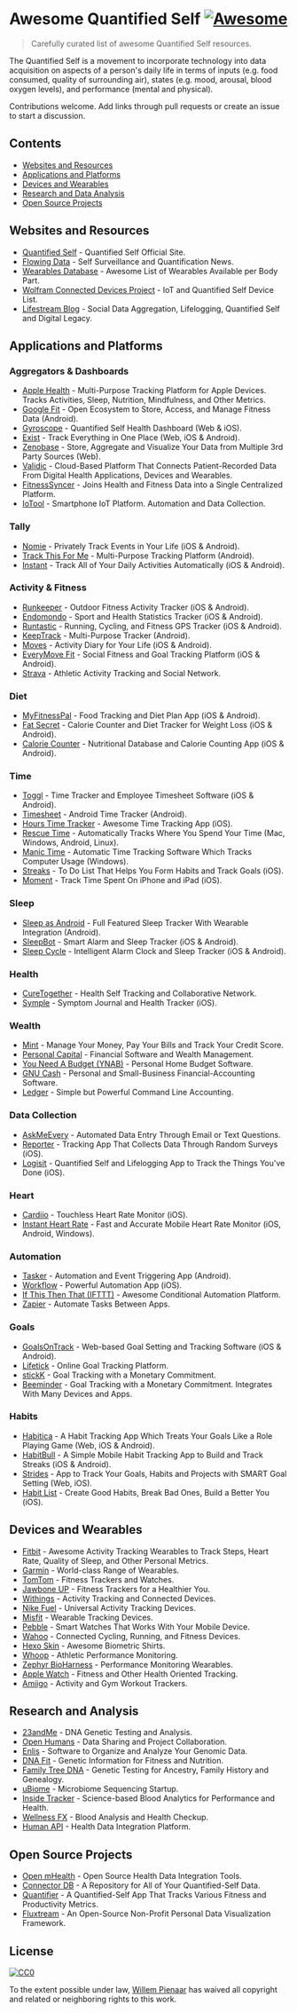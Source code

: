 # Awesome Quantified Self [![Awesome](https://cdn.rawgit.com/sindresorhus/awesome/d7305f38d29fed78fa85652e3a63e154dd8e8829/media/badge.svg)](https://github.com/sindresorhus/awesome)

> Carefully curated list of awesome Quantified Self resources.

The Quantified Self is a movement to incorporate technology into data acquisition on aspects of a person's daily life in terms of inputs (e.g. food consumed, quality of surrounding air), states (e.g. mood, arousal, blood oxygen levels), and performance (mental and physical).

Contributions welcome. Add links through pull requests or create an issue to start a discussion.

## Contents

- [Websites and Resources](#websites-and-resources)
- [Applications and Platforms](#applications-and-platforms)
- [Devices and Wearables](#devices-and-wearables)
- [Research and Data Analysis](#research-and-analysis)
- [Open Source Projects](#open-source-projects)

## Websites and Resources

- [Quantified Self](http://quantifiedself.com/) - Quantified Self Official Site.
- [Flowing Data](http://flowingdata.com/category/self-surveillance/) - Self Surveillance and Quantification News.
- [Wearables Database](http://vandrico.com/wearables/) - Awesome List of Wearables Available per Body Part.
- [Wolfram Connected Devices Project](http://devices.wolfram.com/) - IoT and Quantified Self Device List.
- [Lifestream Blog](http://lifestreamblog.com/) - Social Data Aggregation, Lifelogging, Quantified Self and Digital Legacy.

## Applications and Platforms
### Aggregators & Dashboards
- [Apple Health](http://www.apple.com/ios/health/) - Multi-Purpose Tracking Platform for Apple Devices. Tracks Activities, Sleep, Nutrition, Mindfulness, and Other Metrics.
- [Google Fit](https://www.google.com/fit) - Open Ecosystem to Store, Access, and Manage Fitness Data (Android).
- [Gyroscope](https://gyrosco.pe/) - Quantified Self Health Dashboard (Web & iOS).
- [Exist](https://exist.io/) - Track Everything in One Place (Web, iOS & Android).
- [Zenobase](https://zenobase.com/) - Store, Aggregate and Visualize Your Data from Multiple 3rd Party Sources (Web).
- [Validic](https://validic.com/) - Cloud-Based Platform That Connects Patient-Recorded Data From Digital Health Applications, Devices and Wearables.
- [FitnessSyncer](https://www.fitnesssyncer.com/) - Joins Health and Fitness Data into a Single Centralized Platform.
- [IoTool](https://iotool.io/) - Smartphone IoT Platform. Automation and Data Collection.

### Tally
- [Nomie](http://nomie.io/) - Privately Track Events in Your Life (iOS & Android).
- [Track This For Me](https://www.trackthisfor.me/) - Multi-Purpose Tracking Platform (Android).
- [Instant](http://instantapp.today/) - Track All of Your Daily Activities Automatically (iOS & Android).

### Activity & Fitness
- [Runkeeper](http://runkeeper.com/) - Outdoor Fitness Activity Tracker (iOS & Android).
- [Endomondo](https://www.endomondo.com/) - Sport and Health Statistics Tracker (iOS & Android).
- [Runtastic](https://www.runtastic.com/) - Running, Cycling, and Fitness GPS Tracker (iOS & Android).
- [KeepTrack](https://play.google.com/store/apps/details?id=com.zagalaga.keeptrack&hl=en) - Multi-Purpose Tracker (Android).
- [Moves](https://moves-app.com/) - Activity Diary for Your Life (iOS & Android).
- [EveryMove Fit](http://everymovefit.com/) - Social Fitness and Goal Tracking Platform (iOS & Android).
- [Strava](https://www.strava.com/) - Athletic Activity Tracking and Social Network.

### Diet
- [MyFitnessPal](http://www.myfitnesspal.com/) - Food Tracking and Diet Plan App (iOS & Android).
- [Fat Secret](https://www.fatsecret.com/) - Calorie Counter and Diet Tracker for Weight Loss (iOS & Android).
- [Calorie Counter](https://www.caloriecount.com/) - Nutritional Database and Calorie Counting App (iOS & Android).

### Time
- [Toggl](https://toggl.com/) - Time Tracker and Employee Timesheet Software (iOS & Android).
- [Timesheet](http://timesheet.rauscha.com/) - Android Time Tracker (Android).
- [Hours Time Tracker](https://www.hourstimetracking.com/) - Awesome Time Tracking App (iOS).
- [Rescue Time](https://www.rescuetime.com/) - Automatically Tracks Where You Spend Your Time (Mac, Windows, Android, Linux).
- [Manic Time](http://www.manictime.com/) - Automatic Time Tracking Software Which Tracks Computer Usage (Windows).
- [Streaks](https://streaksapp.com/) - To Do List That Helps You Form Habits and Track Goals (iOS).
- [Moment](https://inthemoment.io/) - Track Time Spent On iPhone and iPad (iOS).

### Sleep
- [Sleep as Android](http://sleep.urbandroid.org/) - Full Featured Sleep Tracker With Wearable Integration (Android).
- [SleepBot](https://mysleepbot.com/) - Smart Alarm and Sleep Tracker (iOS & Android).
- [Sleep Cycle](https://www.sleepcycle.com/) - Intelligent Alarm Clock and Sleep Tracker (iOS & Android).

### Health
- [CureTogether](http://curetogether.com/) - Health Self Tracking and Collaborative Network.
- [Symple](http://www.sympleapp.com/) - Symptom Journal and Health Tracker (iOS).

### Wealth
- [Mint](http://www.mint.com/) - Manage Your Money, Pay Your Bills and Track Your Credit Score.
- [Personal Capital](https://www.personalcapital.com/) - Financial Software and Wealth Management.
- [You Need A Budget (YNAB)](http://www.youneedabudget.com/) - Personal Home Budget Software.
- [GNU Cash](https://www.gnucash.org/) - Personal and Small-Business Financial-Accounting Software.
- [Ledger](https://github.com/ledger/ledger) - Simple but Powerful Command Line Accounting.

### Data Collection
- [AskMeEvery](https://www.askmeevery.com/) - Automated Data Entry Through Email or Text Questions.
- [Reporter](http://www.reporter-app.com/) - Tracking App That Collects Data Through Random Surveys (iOS).
- [Logisit](http://www.logsit.com/) - Quantified Self and Lifelogging App to Track the Things You've Done (iOS).

### Heart
- [Cardiio](http://www.cardiio.com/) - Touchless Heart Rate Monitor (iOS).
- [Instant Heart Rate](http://www.azumio.com/s/instantheartrate/index.html) - Fast and Accurate Mobile Heart Rate Monitor (iOS, Android, Windows).

### Automation
- [Tasker](https://play.google.com/store/apps/details?id=net.dinglisch.android.taskerm&hl=en) - Automation and Event Triggering App (Android).
- [Workflow](https://my.workflow.is/) - Powerful Automation App (iOS).
- [If This Then That (IFTTT)](https://ifttt.com/) - Awesome Conditional Automation Platform.
- [Zapier](https://zapier.com/) - Automate Tasks Between Apps.

### Goals
- [GoalsOnTrack](http://www.goalsontrack.com/) - Web-based Goal Setting and Tracking Software (iOS & Android).
- [Lifetick](https://lifetick.com/) - Online Goal Tracking Platform.
- [stickK](http://www.stickk.com/) - Goal Tracking with a Monetary Commitment.
- [Beeminder](https://www.beeminder.com/) - Goal Tracking with a Monetary Commitment. Integrates With Many Devices and Apps.

### Habits
- [Habitica](https://habitica.com) - A Habit Tracking App Which Treats Your Goals Like a Role Playing Game (Web, iOS & Android).
- [HabitBull](http://www.habitbull.com/) - A Simple Mobile Habit Tracking App to Build and Track Streaks (iOS & Android).
- [Strides](http://www.stridesapp.com/) - App to Track Your Goals, Habits and Projects with SMART Goal Setting (Web, iOS).
- [Habit List](http://habitlist.com/) - Create Good Habits, Break Bad Ones, Build a Better You (iOS).

## Devices and Wearables

- [Fitbit](http://www.fitbit.com/) - Awesome Activity Tracking Wearables to Track Steps, Heart Rate, Quality of Sleep, and Other Personal Metrics.
- [Garmin](https://buy.garmin.com/en-US/US/wearables/c10002-p1.html) - World-class Range of Wearables.
- [TomTom](https://www.tomtom.com/en_us/sports/fitness-trackers/) - Fitness Trackers and Watches.
- [Jawbone UP](https://jawbone.com/up) - Fitness Trackers for a Healthier You.
- [Withings](http://www.withings.com/) - Activity Tracking and Connected Devices.
- [Nike Fuel](https://secure-nikeplus.nike.com/plus/what_is_fuel/) - Universal Activity Tracking Devices.
- [Misfit](https://misfit.com/) - Wearable Tracking Devices.
- [Pebble](https://www.pebble.com/) - Smart Watches That Works With Your Mobile Device.
- [Wahoo](http://wahoofitness.com/) - Connected Cycling, Running, and Fitness Devices.
- [Hexo Skin](http://www.hexoskin.com/) - Awesome Biometric Shirts.
- [Whoop](http://whoop.com/) - Athletic Performance Monitoring.
- [Zephyr BioHarness](https://www.zephyranywhere.com/products/bioharness-3) - Performance Monitoring Wearables.
- [Apple Watch](http://www.apple.com/watch/) - Fitness and Other Health Oriented Tracking.
- [Amiigo](https://amiigo.com/) - Activity and Gym Workout Trackers.

## Research and Analysis

- [23andMe](https://www.23andme.com/) - DNA Genetic Testing and Analysis.
- [Open Humans](https://www.openhumans.org/) - Data Sharing and Project Collaboration.
- [Enlis](https://www.enlis.com/personal_edition.html) - Software to Organize and Analyze Your Genomic Data.
- [DNA Fit](https://www.dnafit.com/) - Genetic Information for Fitness and Nutrition.
- [Family Tree DNA](https://www.familytreedna.com/) - Genetic Testing for Ancestry, Family History and Genealogy.
- [uBiome](http://ubiome.com/) - Microbiome Sequencing Startup.
- [Inside Tracker](https://www.insidetracker.com/) - Science-based Blood Analytics for Performance and Health.
- [Wellness FX](https://www.wellnessfx.com/) - Blood Analysis and Health Checkup.
- [Human API](http://humanapi.co/) - Health Data Integration Platform.

## Open Source Projects

- [Open mHealth](http://www.openmhealth.org/) - Open Source Health Data Integration Tools.
- [Connector DB](https://github.com/connectordb/connectordb) - A Repository for All of Your Quantified-Self Data.
- [Quantifier](https://github.com/tsubery/quantifier) - A Quantified-Self App That Tracks Various Fitness and Productivity Metrics.
- [Fluxtream](https://github.com/fluxtream/fluxtream-app) - An Open-Source Non-Profit Personal Data Visualization Framework.

## License

[![CC0](http://mirrors.creativecommons.org/presskit/buttons/88x31/svg/cc-zero.svg)](https://creativecommons.org/publicdomain/zero/1.0/)

To the extent possible under law, [Willem Pienaar](https://github.com/willempienaar) has waived all copyright and related or neighboring rights to this work.
